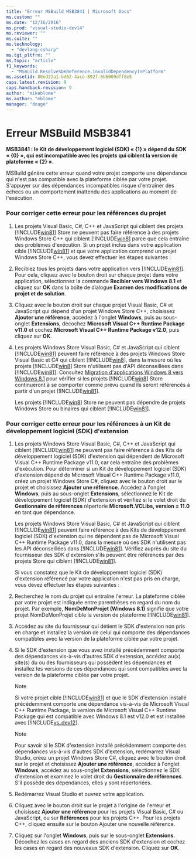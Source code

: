 ```yaml
---
title: "Erreur MSBuild MSB3841 | Microsoft Docs"
ms.custom: ""
ms.date: "12/16/2016"
ms.prod: "visual-studio-dev14"
ms.reviewer: ""
ms.suite: ""
ms.technology: 
  - "devlang-csharp"
ms.tgt_pltfrm: ""
ms.topic: "article"
f1_keywords: 
  - "MSBuild.ResolveSDKReference.InvalidDependencyInPlatform"
ms.assetid: 80ed22a1-bd62-4ace-892f-6b6009dff8e5
caps.latest.revision: 9
caps.handback.revision: 9
author: "mikeblome"
ms.author: "mblome"
manager: "douge"
---
```

# Erreur MSBuild MSB3841
**MSB3841 : le Kit de développement logiciel \(SDK\) « {1} » dépend du SDK « {0} », qui est incompatible avec les projets qui ciblent la version de plateforme « {2} ».**  
  
 MSBuild génère cette erreur quand votre projet comporte une dépendance qui n'est pas compatible avec la plateforme ciblée par votre projet.  S'appuyer sur des dépendances incompatibles risque d'entraîner des échecs ou un comportement inattendu des applications au moment de l'exécution.  
  
### Pour corriger cette erreur pour les références du projet  
  
1.  Les projets Visual Basic, C\#, C\+\+ et JavaScript qui ciblent des projets [!INCLUDE[win81](../debugger/includes/win81_md.md)] Store ne peuvent pas faire référence à des projets Windows Store C\+\+ qui ciblent [!INCLUDE[win8](../debugger/includes/win8_md.md)] parce que cela entraîne des problèmes d'exécution.  Si un projet inclus dans votre application cible [!INCLUDE[win81](../debugger/includes/win81_md.md)] et que votre application comprend un projet Windows Store C\+\+, vous devez effectuer les étapes suivantes :  
  
2.  Reciblez tous les projets dans votre application vers [!INCLUDE[win81](../debugger/includes/win81_md.md)].  Pour cela, cliquez avec le bouton droit sur chaque projet dans votre application, sélectionnez la commande **Recibler vers Windows 8.1** et cliquez sur **OK** dans la boîte de dialogue **Examen des modifications de projet et de solution**.  
  
3.  Cliquez avec le bouton droit sur chaque projet Visual Basic, C\# et JavaScript qui dépend d'un projet Windows Store C\+\+, choisissez **Ajouter une référence**, accédez à l'onglet **Windows**, puis au sous\-onglet **Extensions**, décochez **Microsoft Visual C\+\+ Runtime Package v11.0** et cochez **Microsoft Visual C\+\+ Runtime Package v12.0**, puis cliquez sur **OK**.  
  
4.  Les projets Windows Store Visual Basic, C\# et JavaScript qui ciblent [!INCLUDE[win81](../debugger/includes/win81_md.md)] peuvent faire référence à des projets Windows Store Visual Basic et C\# qui ciblent [!INCLUDE[win8](../debugger/includes/win8_md.md)], dans la mesure où les projets [!INCLUDE[win8](../debugger/includes/win8_md.md)] Store n'utilisent pas d'API déconseillées dans [!INCLUDE[win81](../debugger/includes/win81_md.md)].  Consultez [Migration d'applications Windows 8 vers Windows 8.1](http://msdn.microsoft.com/library/windows/apps/dn263113.aspx) pour vérifier si les projets [!INCLUDE[win8](../debugger/includes/win8_md.md)] Store continueront à se comporter comme prévu quand ils seront référencés à partir d'un projet [!INCLUDE[win81](../debugger/includes/win81_md.md)].  
  
     Les projets [!INCLUDE[win8](../debugger/includes/win8_md.md)] Store ne peuvent pas dépendre de projets Windows Store ou binaires qui ciblent [!INCLUDE[win81](../debugger/includes/win81_md.md)].  
  
### Pour corriger cette erreur pour les références à un Kit de développement logiciel \(SDK\) d'extension  
  
1.  Les projets Windows Store Visual Basic, C\#, C\+\+ et JavaScript qui ciblent [!INCLUDE[win81](../debugger/includes/win81_md.md)] ne peuvent pas faire référence à des Kits de développement logiciel \(SDK\) d'extension qui dépendent de Microsoft Visual C\+\+ Runtime Package v11.0, car cela entraîne des problèmes d'exécution.  Pour déterminer si un Kit de développement logiciel \(SDK\) d'extension dépend de Microsoft Visual C\+\+ Runtime Package v11.0, créez un projet Windows Store C\#, cliquez avec le bouton droit sur le projet et choisissez **Ajouter une référence**. Accédez à l'onglet  **Windows**, puis au sous\-onglet **Extensions**, sélectionnez le Kit de développement logiciel \(SDK\) d'extension et vérifiez si le volet droit du **Gestionnaire de références** répertorie **Microsoft.VCLibs, version \= 11.0** en tant que dépendance.  
  
     Les projets Windows Store Visual Basic, C\# et JavaScript qui ciblent [!INCLUDE[win81](../debugger/includes/win81_md.md)] peuvent faire référence à des Kits de développement logiciel \(SDK\) d'extension qui ne dépendent pas de Microsoft Visual C\+\+ Runtime Package v11.0, dans la mesure où ces SDK n'utilisent pas les API déconseillées dans [!INCLUDE[win81](../debugger/includes/win81_md.md)].  Vérifiez auprès du site du fournisseur des SDK d'extension s'ils peuvent être référencés par des projets Store qui ciblent [!INCLUDE[win81](../debugger/includes/win81_md.md)].  
  
     Si vous constatez que le Kit de développement logiciel \(SDK\) d'extension référencé par votre application n'est pas pris en charge, vous devez effectuer les étapes suivantes :  
  
2.  Recherchez le nom du projet qui entraîne l'erreur.  La plateforme ciblée par votre projet est indiquée entre parenthèses en regard du nom du projet.  Par exemple, **NomDeMonProjet \(Windows 8.1\)** signifie que votre projet NomDeMonProjet cible la version de plateforme [!INCLUDE[win81](../debugger/includes/win81_md.md)].  
  
3.  Accédez au site du fournisseur qui détient le SDK d'extension non pris en charge et installez la version de celui qui comporte des dépendances compatibles avec la version de la plateforme ciblée par votre projet.  
  
4.  Si le SDK d'extension que vous avez installé précédemment comporte des dépendances vis\-à\-vis d'autres SDK d'extension, accédez au\(x\) site\(s\) du ou des fournisseurs qui possèdent les dépendances et installez les versions de ces dépendances qui sont compatibles avec la version de la plateforme ciblée par votre projet.  
  
    > [!NOTE]
    >  Si votre projet cible [!INCLUDE[win81](../debugger/includes/win81_md.md)] et que le SDK d'extension installé précédemment comporte une dépendance vis\-à\-vis de Microsoft Visual C\+\+ Runtime Package, la version de Microsoft Visual C\+\+ Runtime Package qui est compatible avec Windows 8.1 est v12.0 et est installée avec [!INCLUDE[vs_dev12](../data-tools/includes/vs_dev12_md.md)].  
  
    > [!NOTE]
    >  Pour savoir si le SDK d'extension installé précédemment comporte des dépendances vis\-à\-vis d'autres SDK d'extension, redémarrez Visual Studio, créez un projet Windows Store C\#, cliquez avec le bouton droit sur le projet et choisissez **Ajouter une référence**, accédez à l'onglet **Windows**, accédez au sous\-onglet **Extensions**, sélectionnez le SDK d'extension et examinez le volet droit du **Gestionnaire de références**.  S'il possède des dépendances, elles y sont répertoriées.  
  
5.  Redémarrez Visual Studio et ouvrez votre application.  
  
6.  Cliquez avec le bouton droit sur le projet à l'origine de l'erreur et choisissez **Ajouter une référence** pour les projets Visual Basic, C\# ou JavaScript, ou sur **Références** pour les projets C\+\+.  Pour les projets C\+\+, cliquez ensuite sur le bouton Ajouter une nouvelle référence.  
  
7.  Cliquez sur l'onglet **Windows**, puis sur le sous\-onglet **Extensions**.  Décochez les cases en regard des anciens SDK d'extension et cochez les cases en regard des nouveaux SDK d'extension.  Cliquez sur **OK**.